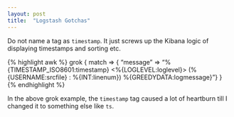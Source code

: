 ```yaml
---
layout: post
title:  "Logstash Gotchas"
---
```


Do not name a tag as `timestamp`. It just screws up the Kibana logic of displaying timestamps and sorting etc.

{% highlight awk %}
 grok {
   match => { “message” => “%{TIMESTAMP_ISO8601:timestamp} <%{LOGLEVEL:loglevel}> \(%{USERNAME:srcfile} : %{INT:linenum}\) %{GREEDYDATA:logmessage}”}
   }
{% endhighlight %}

In the above grok example, the `timestamp` tag caused a lot of heartburn till I changed it to something else like `ts`.
